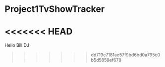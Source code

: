 # Project1TvShowTracker

<<<<<<< HEAD
=======

Hello Bill DJ
>>>>>>> dd719e7181ae57f9bd6bd0a795c0b5d5859ef678

